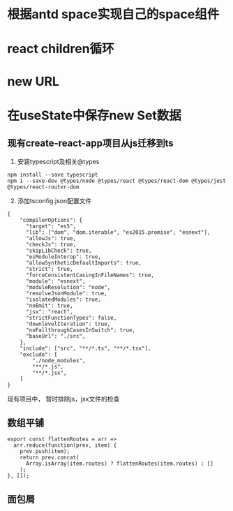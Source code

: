 # 根据antd space实现自己的space组件
# react children循环
# new URL
# 在useState中保存new Set数据

## 现有create-react-app项目从js迁移到ts
1. 安装typescript及相关@types
```
npm install --save typescript
npm i --save-dev @types/node @types/react @types/react-dom @types/jest @types/react-router-dom 
```

2. 添加tsconfig.json配置文件
```
{
	"compilerOptions": {
	  "target": "es5",
	  "lib": ["dom", "dom.iterable", "es2015.promise", "esnext"],
	  "allowJs": true,
	  "checkJs": true,
	  "skipLibCheck": true,
	  "esModuleInterop": true,
	  "allowSyntheticDefaultImports": true,
	  "strict": true,
	  "forceConsistentCasingInFileNames": true,
	  "module": "esnext",
	  "moduleResolution": "node",
	  "resolveJsonModule": true,
	  "isolatedModules": true,
	  "noEmit": true,
	  "jsx": "react",
	  "strictFunctionTypes": false,
	  "downlevelIteration": true,
	  "noFallthroughCasesInSwitch": true,
	  "baseUrl": "./src",
	},
	"include": ["src", "**/*.ts", "**/*.tsx"],
	"exclude": [
		"./node_modules",
		"**/*.js",
		"**/*.jsx",
	]
}
```
现有项目中， 暂时排除js，jsx文件的检查

## 数组平铺
```
export const flattenRoutes = arr =>
  arr.reduce(function(prev, item) {
    prev.push(item);
    return prev.concat(
      Array.isArray(item.routes) ? flattenRoutes(item.routes) : []
    );
}, []);
```
## 面包屑